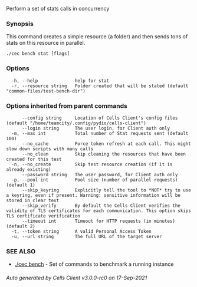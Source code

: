Perform a set of stats calls in concurrency

### Synopsis

This command creates a simple resource (a folder) and then sends tons of stats on this resource in parallel.

```
./cec bench stat [flags]
```

### Options

```
  -h, --help              help for stat
  -r, --resource string   Folder created that will be stated (default "common-files/test-bench-dir")
```

### Options inherited from parent commands

```
      --config string     Location of Cells Client's config files (default "/home/teamcity/.config/pydio/cells-client")
      --login string      The user login, for Client auth only
  -m, --max int           Total number of Stat requests sent (default 100)
      --no_cache          Force token refresh at each call. This might slow down scripts with many calls
      --no_clean          Skip cleaning the resources that have been created for this test
  -n, --no_create         Skip test resource creation (if it is already existing)
      --password string   The user password, for Client auth only
  -p, --pool int          Pool size (number of parallel requests) (default 1)
      --skip_keyring      Explicitly tell the tool to *NOT* try to use a keyring, even if present. Warning: sensitive information will be stored in clear text
      --skip_verify       By default the Cells Client verifies the validity of TLS certificates for each communication. This option skips TLS certificate verification
      --timeout int       Timeout for HTTP requests (in minutes) (default 2)
  -t, --token string      A valid Personal Access Token
  -u, --url string        The full URL of the target server
```

### SEE ALSO

* [./cec bench](./cec-bench)	 - Set of commands to benchmark a running instance

###### Auto generated by Cells Client v3.0.0-rc0 on 17-Sep-2021
